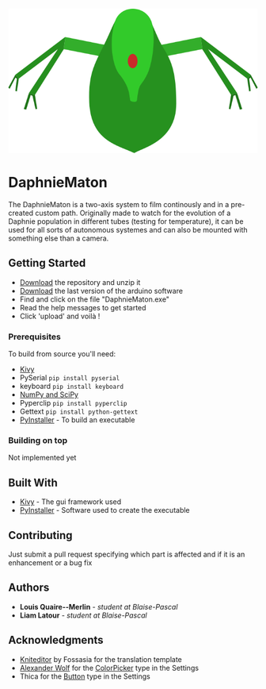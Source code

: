 ![logo](https://github.com/liamLatour/DaphnieMaton/blob/master/Images/daphnie.png)
# DaphnieMaton

The DaphnieMaton is a two-axis system to film continously and in a pre-created custom path.
Originally made to watch for the evolution of a Daphnie population in different tubes (testing for temperature), it can be used for all sorts of autonomous systemes and can also be mounted with something else than a camera.

## Getting Started

- [Download](https://github.com/liamLatour/DaphnieMaton/archive/master.zip) the repository and unzip it
- [Download](https://www.arduino.cc/en/Main/Software) the last version of the arduino software
- Find and click on the file "DaphnieMaton.exe"
- Read the help messages to get started
- Click 'upload' and voilà !

### Prerequisites

To build from source you'll need:
  - [Kivy](https://kivy.org/#download)
  - PySerial ```pip install pyserial```
  - keyboard ```pip install keyboard```
  - [NumPy and SciPy](https://scipy.org/install.html)
  - Pyperclip ```pip install pyperclip```
  - Gettext ```pip install python-gettext```
  - [PyInstaller](https://www.pyinstaller.org/) - To build an executable

### Building on top

Not implemented yet

## Built With

* [Kivy](https://kivy.org) - The gui framework used
* [PyInstaller](https://www.pyinstaller.org/) - Software used to create the executable

## Contributing

Just submit a pull request specifying which part is affected and if it is an enhancement or a bug fix

## Authors

* **Louis Quaire--Merlin** - *student at Blaise-Pascal*
* **Liam Latour** - *student at Blaise-Pascal*

## Acknowledgments
* [Kniteditor](https://blog.fossasia.org/tag/language-localization/) by Fossasia for the translation template
* [Alexander Wolf](https://gist.github.com/AWolf81) for the [ColorPicker](https://gist.github.com/AWolf81/421976e65099d3e58a32) type in the Settings
* Thica for the [Button](https://github.com/kivy/kivy/wiki/Buttons-in-Settings-panel) type in the Settings
